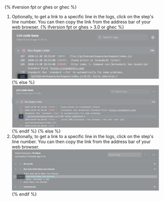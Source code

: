 {% ifversion fpt or ghes or ghec %}
1. Optionally, to get a link to a specific line in the logs, click on the step's line number. You can then copy the link from the address bar of your web browser.
  {% ifversion fpt or ghes > 3.0 or ghec %}
  ![Button to copy link](/assets/images/help/repository/copy-link-button-updated-2.png)
  {% else %}
  ![Button to copy link](/assets/images/help/repository/copy-link-button-updated.png)
  {% endif %}
{% else %}
1. Optionally, to get a link to a specific line in the logs, click on the step's line number. You can then copy the link from the address bar of your web browser. ![Button to copy link](/assets/images/help/repository/copy-link-button.png)
{% endif %}
